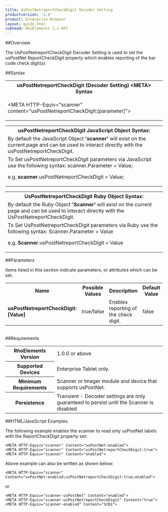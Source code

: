 ```yaml
---
title: UsPostNetreportCheckDigit Decoder Setting
productversion: '1.4'
product: Enterprise Browser
layout: guide.html
subhead: RhoElements 2.x API
---
```


##Overview

The UsPostNetreportCheckDigit Decoder Setting is used to set the usPostNet ReportCheckDigit property which enables reporting of the bar code check digit(s).

##Syntax

<table class="re-table"><tr><th class="tableHeading">usPostNetreportCheckDigit (Decoder Setting) &lt;META&gt; Syntax
</th></tr><tr><td class="clsSyntaxCells clsOddRow"><p>&lt;META HTTP-Equiv="scanner" content="usPostNetreportCheckDigit:[parameter]"&gt;</p></td></tr></table>
<table class="re-table"><tr><th class="tableHeading">usPostNetreportCheckDigit JavaScript Object Syntax:</th></tr><tr><td class="clsSyntaxCells clsOddRow">
By default the JavaScript Object <b>'scanner'</b> will exist on the current page and can be used to interact directly with the usPostNetreportCheckDigit.
</td></tr><tr><td class="clsSyntaxCells clsEvenRow">
To Set usPostNetreportCheckDigit parameters via JavaScript use the following syntax: scanner.Parameter = Value;
<P />e.g. <b>scanner</b>.usPostNetreportCheckDigit = Value;
</td></tr></table>
<table class="re-table"><tr><th class="tableHeading">UsPostNetreportCheckDigit Ruby Object Syntax:</th></tr><tr><td class="clsSyntaxCells clsOddRow">
By default the Ruby Object <b>'Scanner'</b> will exist on the current page and can be used to interact directly with the UsPostNetreportCheckDigit.
</td></tr><tr><td class="clsSyntaxCells clsEvenRow">
To Set UsPostNetreportCheckDigit parameters via Ruby use the following syntax: Scanner.Parameter = Value
<P />e.g. <b>Scanner</b>.usPostNetreportCheckDigit = Value
</td></tr></table>



##Parameters


Items listed in this section indicate parameters, or attributes which can be set.
<table class="re-table"><col width="20%" /><col width="20%" /><col width="38%" /><col width="22%" /><tr><th class="tableHeading">Name</th><th class="tableHeading">Possible Values</th><th class="tableHeading">Description</th><th class="tableHeading">Default Value</th></tr><tr><td class="clsSyntaxCells clsOddRow"><b>usPostNetreportCheckDigit:[Value]
</b></td><td class="clsSyntaxCells clsOddRow">true/false</td><td class="clsSyntaxCells clsOddRow">Enables reporting of the check digit.</td><td class="clsSyntaxCells clsOddRow">false</td></tr></table>
<table class="re-table"><col width="78%" /><col width="8%" /><col width="1%" /><col width="5%" /><col width="1%" /><col width="5%" /><col width="2%" /></table>





##Requirements

<table class="re-table"><tr><th class="tableHeading">RhoElements Version</th><td class="clsSyntaxCell clsEvenRow">1.0.0 or above
</td></tr><tr><th class="tableHeading">Supported Devices</th><td class="clsSyntaxCell clsOddRow">Enterprise Tablet only.</td></tr><tr><th class="tableHeading">Minimum Requirements</th><td class="clsSyntaxCell clsOddRow">Scanner or Imager module and device that supports usPostNet.</td></tr><tr><th class="tableHeading">Persistence</th><td class="clsSyntaxCell clsEvenRow">Transient - Decoder settings are only guaranteed to persist until the Scanner is disabled</td></tr></table>


##HTML/JavaScript Examples

The following example enables the scanner to read only usPostNet labels with the ReportCheckDigit property set:

	<META HTTP-Equiv="scanner" Content="usPostNet:enabled">
	<META HTTP-Equiv="scanner" Content="usPostNetreportCheckDigit:true">
	<META HTTP-Equiv="scanner" Content="enabled">
	
Above example can also be written as shown below:

	<META HTTP-Equiv="scanner" Content="usPostNet:enabled;usPostNetreportCheckDigit:true;enabled">
	
or

	<META HTTP-Equiv="scanner-usPostNet" Content="enabled">
	<META HTTP-Equiv="scanner-usPostNetreportCheckDigit" Content="true">
	<META HTTP-Equiv="scanner-enabled" Content="SCN1">
	





